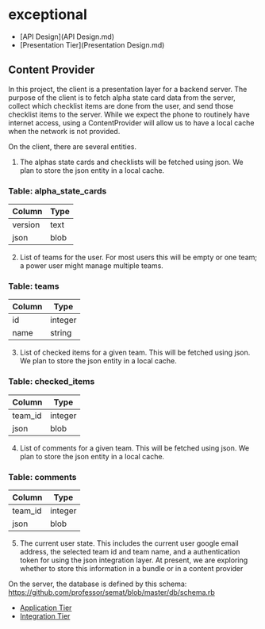 exceptional
===========


* [API Design](API Design.md)
* [Presentation Tier](Presentation Design.md)

## Content Provider

In this project, the client is a presentation layer for a backend server. The purpose of the client is to fetch alpha state card data from
the server, collect which checklist items are done from the user, and send those checklist items to the server. While we expect the phone to
routinely have internet access, using a ContentProvider will allow us to have a local cache when the network is not provided.

On the client, there are several entities.
1) The alphas state cards and checklists will be fetched using json. We plan to store the json entity in a local cache.

### Table: alpha_state_cards
| Column | Type  |
| --- | --- | 
| version | text | 
| json | blob |


2) List of teams for the user. For most users this will be empty or one team; a power user might manage multiple teams. 

### Table: teams
| Column | Type  |
| --- | --- | 
| id | integer | 
| name | string |

3) List of checked items for a given team. This will be fetched using json. We plan to store the json entity in a local cache.

### Table: checked_items
| Column | Type  |
| --- | --- | 
| team_id | integer |
| json | blob |

4) List of comments for a given team. This will be fetched using json. We plan to store the json entity in a local cache.

### Table: comments
| Column | Type  |
| --- | --- | 
| team_id | integer |
| json | blob |

5) The current user state. This includes the current user google email address, the selected team id and team name, and a authentication token for using the json integration layer. At present, we are exploring whether to store this information in a bundle or in a content provider 


On the server, the database is defined by this schema:
https://github.com/professor/semat/blob/master/db/schema.rb

* [Application Tier]( )
* [Integration Tier]( )
